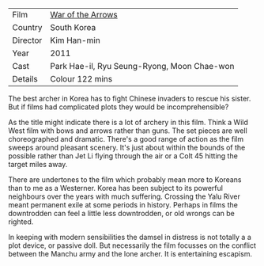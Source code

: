| | |
|-|-|
Film|[War of the Arrows](https://www.imdb.com/title/tt2025526/)
Country|South Korea
Director|Kim Han-min
Year|2011
Cast|Park Hae-il, Ryu Seung-Ryong, Moon Chae-won
Details|Colour 122 mins

The best archer in Korea has to fight Chinese invaders to rescue his sister.  But
if films had complicated plots they would be incomprehensible?

As the title might indicate there is a lot of archery in this film.  Think a
Wild West film with bows and arrows rather than guns.  The set pieces are well
choreographed and dramatic. There's a good range of action as the film sweeps
around pleasant scenery.  It's just about within the bounds of the possible
rather than Jet Li flying through the air or a Colt 45 hitting the target miles
away.

There are undertones to the film which probably mean more to Koreans than to
me as a Westerner.  Korea has been subject to its powerful neighbours over the
years with much suffering.  Crossing the Yalu River meant permanent exile at some
periods in history.  Perhaps in films the downtrodden can feel a little less
downtrodden, or old wrongs can be righted.

In keeping with modern sensibilities the damsel in distress is not totally a
a plot device, or passive doll.  But necessarily the film focusses on the conflict
between the Manchu army and the lone archer. It is entertaining escapism.